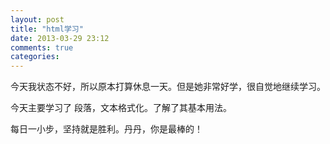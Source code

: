```yaml
---
layout: post
title: "html学习"
date: 2013-03-29 23:12
comments: true
categories: 
---
```



今天我状态不好，所以原本打算休息一天。但是她非常好学，很自觉地继续学习。

今天主要学习了 段落，文本格式化。了解了其基本用法。

每日一小步，坚持就是胜利。丹丹，你是最棒的！
